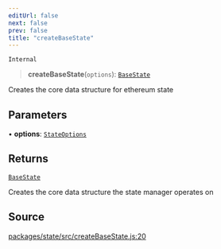 ```yaml
---
editUrl: false
next: false
prev: false
title: "createBaseState"
---
```


`Internal`

> **createBaseState**(`options`): [`BaseState`](/reference/tevm/state/type-aliases/basestate/)

Creates the core data structure for ethereum state

## Parameters

• **options**: [`StateOptions`](/reference/tevm/state/type-aliases/stateoptions/)

## Returns

[`BaseState`](/reference/tevm/state/type-aliases/basestate/)

Creates the core data structure the state manager operates on

## Source

[packages/state/src/createBaseState.js:20](https://github.com/evmts/tevm-monorepo/blob/main/packages/state/src/createBaseState.js#L20)
